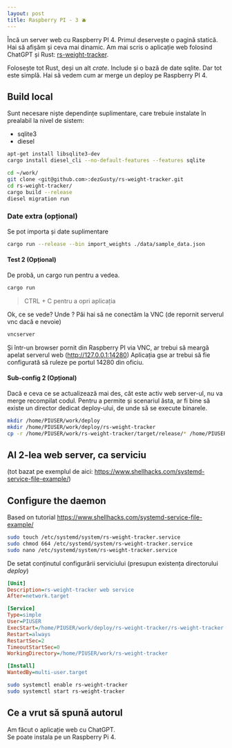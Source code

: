```yaml
---
layout: post
title: Raspberry PI - 3 🫐
---
```


Încă un server web cu Raspberry PI 4. Primul deservește o pagină statică. Hai să afișăm și ceva mai dinamic. Am mai scris o aplicație web folosind ChatGPT și Rust: [rs-weight-tracker](https://github.com/dezGusty/rs-weight-tracker).

Folosește tot Rust, deși un alt *crate*. Include și o bază de date sqlite. Dar tot este simplă.
Hai să vedem cum ar merge un deploy pe Raspberry PI 4.

## Build local

Sunt necesare niște dependințe suplimentare, care trebuie instalate în prealabil la nivel de sistem:

- sqlite3
- diesel

```sh
apt-get install libsqlite3-dev
cargo install diesel_cli --no-default-features --features sqlite
```

```sh
cd ~/work/
git clone <git@github.com>:dezGusty/rs-weight-tracker.git
cd rs-weight-tracker/
cargo build --release
diesel migration run
```

### Date extra (opțional)

Se pot importa și date suplimentare

```sh
cargo run --release --bin import_weights ./data/sample_data.json
```

#### Test 2 (Opțional)

De probă, un cargo run pentru a vedea.

```sh
cargo run
```

> CTRL + C pentru a opri aplicația

Ok, ce se vede? Unde ?
Păi hai să ne conectăm la VNC (de repornit serverul vnc dacă e nevoie)

```sh
vncserver
```

Și într-un browser pornit din Raspberry PI via VNC, ar trebui să meargă apelat serverul web (<http://127.0.0.1:14280>)
Aplicația gse ar trebui să fie configurată să ruleze pe portul 14280 din oficiu.

#### Sub-config 2 (Opțional)

Dacă e ceva ce se actualizează mai des, cât este activ web server-ul, nu va merge recompilat codul.
Pentru a permite și scenariul ăsta, ar fi bine să existe un director dedicat deploy-ului, de unde să se execute binarele.

```sh
mkdir /home/PIUSER/work/deploy
mkdir /home/PIUSER/work/deploy/rs-weight-tracker
cp -r /home/PIUSER/work/rs-weight-tracker/target/release/* /home/PIUSER/work/deploy/rs-weight-tracker/
```

## Al 2-lea web server, ca serviciu

(tot bazat pe exemplul de aici: <https://www.shellhacks.com/systemd-service-file-example/>)

## Configure the daemon

Based on tutorial <https://www.shellhacks.com/systemd-service-file-example/>

```sh
sudo touch /etc/systemd/system/rs-weight-tracker.service
sudo chmod 664 /etc/systemd/system/rs-weight-tracker.service
sudo nano /etc/systemd/system/rs-weight-tracker.service
```

De setat conținutul configurării serviciului (presupun existența directorului *deploy*)

```ini
[Unit]
Description=rs-weight-tracker web service
After=network.target

[Service]
Type=simple
User=PIUSER
ExecStart=/home/PIUSER/work/deploy/rs-weight-tracker/rs-weight-tracker
Restart=always
RestartSec=2
TimeoutStartSec=0
WorkingDirectory=/home/PIUSER/work/rs-weight-tracker

[Install]
WantedBy=multi-user.target
```

```sh
sudo systemctl enable rs-weight-tracker
sudo systemctl start rs-weight-tracker
```

## Ce a vrut să spună autorul

Am făcut o aplicație web cu ChatGPT.  
Se poate instala pe un Raspberry Pi 4.
